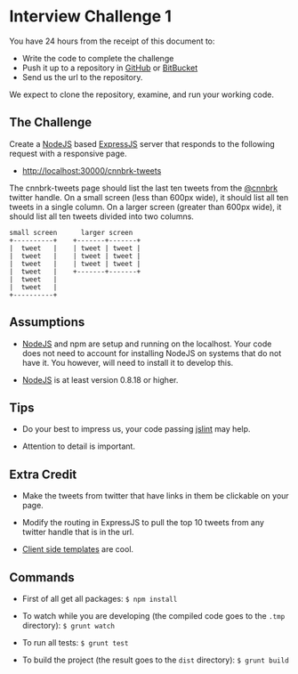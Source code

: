 # Interview Challenge 1
You have 24 hours from the receipt of this document to:

- Write the code to complete the challenge
- Push it up to a repository in [GitHub][5] or [BitBucket][6]
- Send us the url to the repository.

We expect to clone the repository, examine, and run your working code.


## The Challenge
Create a [NodeJS][0] based [ExpressJS][1] server that responds to the following
request with a responsive page.

- [http://localhost:30000/cnnbrk-tweets][2]

The cnnbrk-tweets page should list the last ten tweets from the [@cnnbrk][7]
twitter handle.  On a small screen (less than 600px wide), it should list all
ten tweets in a single column.  On a larger screen (greater than 600px wide), it
should list all ten tweets divided into two columns.

    small screen      larger screen
    +----------+    +-------+-------+
    |  tweet   |    | tweet | tweet |
    |  tweet   |    | tweet | tweet |
    |  tweet   |    | tweet | tweet |
    |  tweet   |    +-------+-------+
    |  tweet   |
    |  tweet   |
    +----------+


## Assumptions
- [NodeJS][0] and npm are setup and running on the localhost.  Your code does
  not need to account for installing NodeJS on systems that do not have it.
  You however, will need to install it to develop this.

- [NodeJS][0] is at least version 0.8.18 or higher.


## Tips
- Do your best to impress us, your code passing [jslint][3] may help.

- Attention to detail is important.


## Extra Credit
- Make the tweets from twitter that have links in them be clickable on your
  page.

- Modify the routing in ExpressJS to pull the top 10 tweets from any twitter
  handle that is in the url.

- [Client side templates][4] are cool.


## Commands
- First of all get all packages:
`$ npm install`

- To watch while you are developing  (the compiled code goes to the `.tmp` directory):
`$ grunt watch`

- To run all tests:
`$ grunt test`

- To build the project (the result goes to the `dist` directory):
`$ grunt build`


[0]: http://nodejs.org
[1]: http://expressjs.com
[2]: http://localhost:30000/cnnbrk-tweets
[3]: http://jslint.com
[4]: http://linkedin.github.com/dustjs/
[5]: http://github.com
[6]: http://bitbucket.org
[7]: https://twitter.com/cnnbrk
